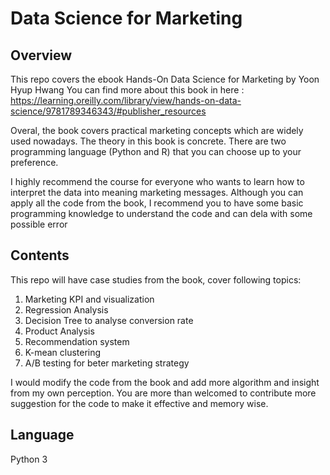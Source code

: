 # Data Science for Marketing
## Overview
This repo covers the ebook Hands-On Data Science for Marketing by Yoon Hyup Hwang
You can find more about this book in here : https://learning.oreilly.com/library/view/hands-on-data-science/9781789346343/#publisher_resources

Overal, the book covers practical marketing concepts which are widely used nowadays. The theory in this book is concrete. There are two programming language (Python and R) that you can choose up to your preference.  

I highly recommend the course for everyone who wants to learn how to interpret the data into meaning marketing messages.
Although you can apply all the code from the book, I recommend you to have some basic programming knowledge to understand the code and can dela with some possible error 

## Contents
This repo will have case studies from the book, cover following topics: 
1. Marketing KPI and visualization
2. Regression Analysis
3. Decision Tree to analyse conversion rate
4. Product Analysis
5. Recommendation system
6. K-mean clustering
7. A/B testing for beter marketing strategy

I would modify the code from the book and add more algorithm and insight from my own perception. You are more than welcomed to contribute more suggestion for the code to make it effective and memory wise. 

## Language
Python 3
